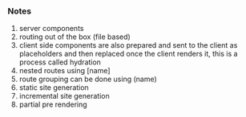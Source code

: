 ### Notes

1) server components
2) routing out of the box (file based)
3) client side components are also prepared and sent to the client as placeholders and then replaced once the client renders it, this is a process called hydration 
4) nested routes using [name]
5) route grouping can be done using (name)
6) static site generation
7) incremental site generation
8) partial pre rendering
